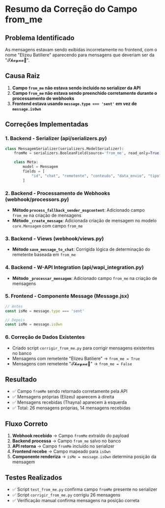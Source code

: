 # Resumo da Correção do Campo from_me

## Problema Identificado
As mensagens estavam sendo exibidas incorretamente no frontend, com o nome "Elizeu Batiliere" aparecendo para mensagens que deveriam ser da "𝓣𝓱𝓪𝔂𝓷𝓪🍃".

## Causa Raiz
1. **Campo `from_me` não estava sendo incluído no serializer da API**
2. **Campo `from_me` não estava sendo preenchido corretamente durante o processamento de webhooks**
3. **Frontend estava usando `message.type === 'sent'` em vez de `message.isOwn`**

## Correções Implementadas

### 1. Backend - Serializer (api/serializers.py)
```python
class MensagemSerializer(serializers.ModelSerializer):
    fromMe = serializers.BooleanField(source='from_me', read_only=True)  # Campo para o frontend

    class Meta:
        model = Mensagem
        fields = [
            "id", "chat", "remetente", "conteudo", "data_envio", "tipo", "lida", "fromMe"
        ]
```

### 2. Backend - Processamento de Webhooks (webhook/processors.py)
- **Método `process_fallback_sender_msgcontent`**: Adicionado campo `from_me` na criação de mensagens
- **Método `_create_message`**: Adicionada criação de mensagem no modelo `core.Mensagem` com campo `from_me`

### 3. Backend - Views (webhook/views.py)
- **Método `save_message_to_chat`**: Corrigida lógica de determinação do remetente baseada em `from_me`

### 4. Backend - W-API Integration (api/wapi_integration.py)
- **Método `_processar_mensagem`**: Adicionado campo `from_me` na criação de mensagens

### 5. Frontend - Componente Message (Message.jsx)
```javascript
// Antes
const isMe = message.type === 'sent'

// Depois
const isMe = message.isOwn
```

### 6. Correção de Dados Existentes
- Criado script `corrigir_from_me.py` para corrigir mensagens existentes no banco
- Mensagens com remetente "Elizeu Batiliere" → `from_me = True`
- Mensagens com remetente "𝓣𝓱𝓪𝔂𝓷𝓪🍃" → `from_me = False`

## Resultado
- ✅ Campo `fromMe` sendo retornado corretamente pela API
- ✅ Mensagens próprias (Elizeu) aparecem à direita
- ✅ Mensagens recebidas (Thayna) aparecem à esquerda
- ✅ Total: 26 mensagens próprias, 14 mensagens recebidas

## Fluxo Correto
1. **Webhook recebido** → Campo `fromMe` extraído do payload
2. **Backend processa** → Campo `from_me` salvo no banco
3. **API retorna** → Campo `fromMe` incluído no serializer
4. **Frontend recebe** → Campo mapeado para `isOwn`
5. **Componente renderiza** → `isMe = message.isOwn` determina posição da mensagem

## Testes Realizados
- ✅ Script `test_from_me.py` confirma campo `fromMe` presente no serializer
- ✅ Script `corrigir_from_me.py` corrigiu 26 mensagens
- ✅ Verificação manual confirma mensagens na posição correta 